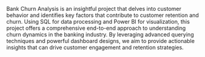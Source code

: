 Bank Churn Analysis is an insightful project that delves into customer behavior and identifies 
key factors that contribute to customer retention and churn. Using SQL for data processing and 
Power BI for visualization, this project offers a comprehensive end-to-end approach to understanding churn dynamics in the banking industry.
By leveraging advanced querying techniques and powerful dashboard designs, we aim to provide actionable insights that can drive customer engagement and retention strategies.
